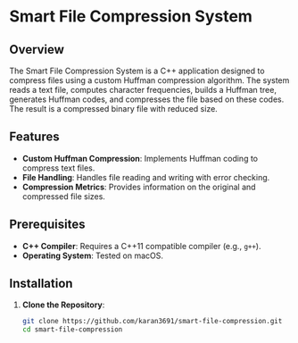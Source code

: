 # Smart File Compression System

## Overview

The Smart File Compression System is a C++ application designed to compress files using a custom Huffman compression algorithm. The system reads a text file, computes character frequencies, builds a Huffman tree, generates Huffman codes, and compresses the file based on these codes. The result is a compressed binary file with reduced size.

## Features

- **Custom Huffman Compression**: Implements Huffman coding to compress text files.
- **File Handling**: Handles file reading and writing with error checking.
- **Compression Metrics**: Provides information on the original and compressed file sizes.

## Prerequisites

- **C++ Compiler**: Requires a C++11 compatible compiler (e.g., `g++`).
- **Operating System**: Tested on macOS.

## Installation

1. **Clone the Repository**:
   ```bash
   git clone https://github.com/karan3691/smart-file-compression.git
   cd smart-file-compression
